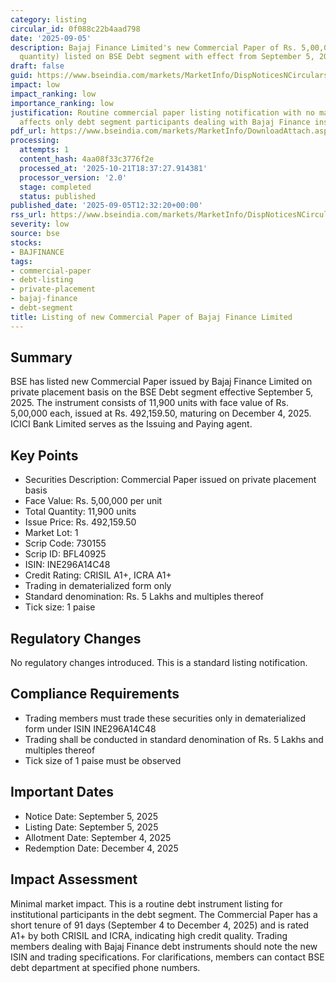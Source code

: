 ```yaml
---
category: listing
circular_id: 0f088c22b4aad798
date: '2025-09-05'
description: Bajaj Finance Limited's new Commercial Paper of Rs. 5,00,000 each (11,900
  quantity) listed on BSE Debt segment with effect from September 5, 2025.
draft: false
guid: https://www.bseindia.com/markets/MarketInfo/DispNoticesNCirculars.aspx?Noticeid={88947BF3-4FC6-4E31-9545-05D5F2568444}&noticeno=20250905-25&dt=09/05/2025&icount=25&totcount=43&flag=0
impact: low
impact_ranking: low
importance_ranking: low
justification: Routine commercial paper listing notification with no market-wide implications;
  affects only debt segment participants dealing with Bajaj Finance instruments
pdf_url: https://www.bseindia.com/markets/MarketInfo/DownloadAttach.aspx?id=20250905-25&attachedId=
processing:
  attempts: 1
  content_hash: 4aa08f33c3776f2e
  processed_at: '2025-10-21T18:37:27.914381'
  processor_version: '2.0'
  stage: completed
  status: published
published_date: '2025-09-05T12:32:20+00:00'
rss_url: https://www.bseindia.com/markets/MarketInfo/DispNoticesNCirculars.aspx?Noticeid={88947BF3-4FC6-4E31-9545-05D5F2568444}&noticeno=20250905-25&dt=09/05/2025&icount=25&totcount=43&flag=0
severity: low
source: bse
stocks:
- BAJFINANCE
tags:
- commercial-paper
- debt-listing
- private-placement
- bajaj-finance
- debt-segment
title: Listing of new Commercial Paper of Bajaj Finance Limited
---
```


## Summary

BSE has listed new Commercial Paper issued by Bajaj Finance Limited on private placement basis on the BSE Debt segment effective September 5, 2025. The instrument consists of 11,900 units with face value of Rs. 5,00,000 each, issued at Rs. 492,159.50, maturing on December 4, 2025. ICICI Bank Limited serves as the Issuing and Paying agent.

## Key Points

- Securities Description: Commercial Paper issued on private placement basis
- Face Value: Rs. 5,00,000 per unit
- Total Quantity: 11,900 units
- Issue Price: Rs. 492,159.50
- Market Lot: 1
- Scrip Code: 730155
- Scrip ID: BFL40925
- ISIN: INE296A14C48
- Credit Rating: CRISIL A1+, ICRA A1+
- Trading in dematerialized form only
- Standard denomination: Rs. 5 Lakhs and multiples thereof
- Tick size: 1 paise

## Regulatory Changes

No regulatory changes introduced. This is a standard listing notification.

## Compliance Requirements

- Trading members must trade these securities only in dematerialized form under ISIN INE296A14C48
- Trading shall be conducted in standard denomination of Rs. 5 Lakhs and multiples thereof
- Tick size of 1 paise must be observed

## Important Dates

- Notice Date: September 5, 2025
- Listing Date: September 5, 2025
- Allotment Date: September 4, 2025
- Redemption Date: December 4, 2025

## Impact Assessment

Minimal market impact. This is a routine debt instrument listing for institutional participants in the debt segment. The Commercial Paper has a short tenure of 91 days (September 4 to December 4, 2025) and is rated A1+ by both CRISIL and ICRA, indicating high credit quality. Trading members dealing with Bajaj Finance debt instruments should note the new ISIN and trading specifications. For clarifications, members can contact BSE debt department at specified phone numbers.